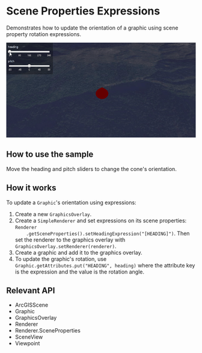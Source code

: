 <h1>Scene Properties Expressions</h1>

<p>Demonstrates how to update the orientation of a graphic using scene property rotation expressions.</p>

<p><img src="ScenePropertiesExpressions.gif"/></p>

<h2>How to use the sample</h2>

<p>Move the heading and pitch sliders to change the cone's orientation.</p>

<h2>How it works</h2>

<p>To update a <code>Graphic</code>'s orientation using expressions:</p>

<ol>
    <li>Create a new <code>GraphicsOverlay</code>.</li>
    <li>Create a <code>SimpleRenderer</code> and set expressions on its scene properties: <code>Renderer
    .getSceneProperties().setHeadingExpression("[HEADING]")</code>. Then set the renderer to the graphics overlay 
    with  <code>GraphicsOverlay.setRenderer(renderer)</code>.</li>
    <li>Create a graphic and add it to the graphics overlay.</li>
    <li>To update the graphic's rotation, use <code>Graphic.getAttributes.put("HEADING", heading)</code> where the attribute key is
        the expression and the value is the rotation angle.</li>
</ol>

<h2>Relevant API</h2>

<ul>
    <li>ArcGISScene</li>
    <li>Graphic</li>
    <li>GraphicsOverlay</li>
    <li>Renderer</li>
    <li>Renderer.SceneProperties</li>
    <li>SceneView</li>
    <li>Viewpoint</li>
</ul>


